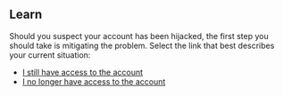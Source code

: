 
## Learn

Should you suspect your account has been hijacked, the first step you should take is mitigating the problem. Select the link that best describes your current situation:
- [I still have access to the account]((en/topics/practice-1-emergencies/2-account-hijacked/3-2-learn.md))
- [I no longer have access to the account](en/topics/practice-1-emergencies/2-account-hijacked/3-3-learn.md)
